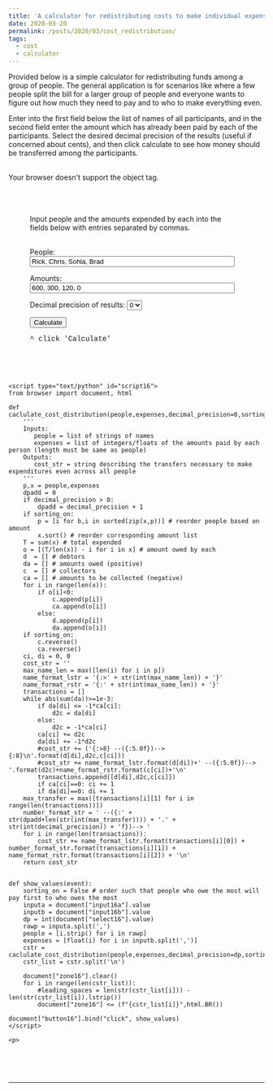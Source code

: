 ```yaml
---
title: 'A calculator for redistributing costs to make individual expenses equal'
date: 2020-03-20
permalink: /posts/2020/03/cost_redistribution/
tags:
  - cost
  - calculator
---
```


 <!--  o -->
Provided below is a simple calculator for redistributing funds among a group of people.  The general application is for scenarios like where a few people split the bill for a larger group of people and everyone wants to figure out how much they need to pay and to who to make everything even.

Enter into the first field below the list of names of all participants, and in the second field enter the amount which has already been paid by each of the participants.  Select the desired decimal precision of the results (useful if concerned about cents), and then click calculate to see how money should be transferred among the participants.

<br />

<object data="/files/cost_calculator.html">
    Your browser doesn’t support the object tag.
</object>

</div>

<br />


<div class="example" id="ex16" style="table; white-space: pre-wrap;">
    <p></p><div style="width:80%; padding-left:3em;">
Input people and the amounts expended by each into the fields below with entries separated by commas.

<p>People: <input id="input16a" style="display:table-cell; width:100%" autocomplete="off" value="Rick, Chris, Sohla, Brad">
<p>Amounts: <input id="input16b" style="display:table-cell; width:100%"  autocomplete="off" value="600, 300, 120, 0">
<p>Decimal precision of results: <select id="select16" autocomplete="off">
    <option value="0">0
    </option><option value="1">1
    </option><option value="2">2
    </option><option value="3">3
</option></select>
<p><button id="button16">Calculate</button>
<p style="font-family: Courier New, Courier, monospace;"><span id="zone16" class="zone">^ click 'Calculate'</span>
    </p></div>


    <script type="text/python" id="script16">
    from browser import document, html

    def caclulate_cost_distribution(people,expenses,decimal_precision=0,sorting_on=False):
        '''
        Inputs:
           people = list of strings of names
           expenses = list of integers/floats of the amounts paid by each person (length must be same as people)
        Outputs:
           cost_str = string describing the transfers necessary to make expenditures even across all people
        '''
        p,x = people,expenses
        dpadd = 0
        if decimal_precision > 0:
            dpadd = decimal_precision + 1
        if sorting_on:
            p = [i for b,i in sorted(zip(x,p))] # reorder people based on amount
            x.sort() # reorder corresponding amount list
        T = sum(x) # total expended
        o = [(T/len(x)) - i for i in x] # amount owed by each
        d  = [] # debtors
        da = [] # amounts owed (positive)
        c  = [] # collectors
        ca = [] # amounts to be collected (negative)
        for i in range(len(x)):
            if o[i]<0:
                c.append(p[i])
                ca.append(o[i])
            else:
                d.append(p[i])
                da.append(o[i])
        if sorting_on:
            c.reverse()
            ca.reverse()
        ci, di = 0, 0
        cost_str = ''
        max_name_len = max([len(i) for i in p])
        name_format_lstr = '{:>' + str(int(max_name_len)) + '}'
        name_format_rstr = '{:' + str(int(max_name_len)) + '}'
        transactions = []
        while abs(sum(da))>=1e-3:
            if da[di] <= -1*ca[ci]:
                d2c = da[di]
            else:
                d2c = -1*ca[ci]
            ca[ci] += d2c
            da[di] += -1*d2c
            #cost_str += ('{:>8} --({:5.0f})--> {:8}\n'.format(d[di],d2c,c[ci]))
            #cost_str += name_format_lstr.format(d[di])+' --({:5.0f})--> '.format(d2c)+name_format_rstr.format(c[ci])+'\n'
            transactions.append([d[di],d2c,c[ci]])
            if ca[ci]==0: ci += 1
            if da[di]==0: di += 1
        max_transfer = max([transactions[i][1] for i in range(len(transactions))])
        number_format_str = ' --({:' + str(dpadd+len(str(int(max_transfer)))) + '.' + str(int(decimal_precision)) + 'f})--> '
        for i in range(len(transactions)):
            cost_str += name_format_lstr.format(transactions[i][0]) + number_format_str.format(transactions[i][1]) + name_format_rstr.format(transactions[i][2]) + '\n'
        return cost_str


    def show_values(event):
        sorting_on = False # order such that people who owe the most will pay first to who owes the most
        inputa = document["input16a"].value
        inputb = document["input16b"].value
        dp = int(document["select16"].value)
        rawp = inputa.split(',')
        people = [i.strip() for i in rawp]
        expenses = [float(i) for i in inputb.split(',')]
        cstr = caclulate_cost_distribution(people,expenses,decimal_precision=dp,sorting_on=False)
        cstr_list = cstr.split('\n')

        document["zone16"].clear()
        for i in range(len(cstr_list)):
		    #leading_spaces = len(str(cstr_list[i])) - len(str(cstr_list[i]).lstrip())
            document["zone16"] <= (f"{cstr_list[i]}",html.BR())

    document["button16"].bind("click", show_values)
    </script>

    <p>

</p></div>

<br />


<hr>

<!--<b>Python function for cost redistribution</b>-->

<!-- [[Download link of Python file]](https://hratliff.com/files/curvature_functions.py) -->

<!--
```python
'''
Cost redistribution function
written by Hunter Ratliff
'''
def caclulate_cost_distribution(people,expenses,decimal_precision=0,sorting_on=False):
    '''
    Inputs:
       people = list of strings of names
       expenses = list of integers/floats of the amounts paid by each person (length must be same as people)
    Outputs:
       cost_str = string describing the transfers necessary to make expenditures even across all people
    '''
    p,x = people,expenses
    dpadd = 0
    if decimal_precision > 0:
        dpadd = decimal_precision + 1
    if sorting_on:
        p = [i for _,i in sorted(zip(x,p))] # reorder people based on amount
        x.sort() # reorder corresponding amount list
    T = sum(x) # total expended
    o = [(T/len(x)) - i for i in x] # amount owed by each
    d  = [] # debtors
    da = [] # amounts owed (positive)
    c  = [] # collectors
    ca = [] # amounts to be collected (negative)
    for i in range(len(x)):
        if o[i]<0:
            c.append(p[i])
            ca.append(o[i])
        else:
            d.append(p[i])
            da.append(o[i])
    if sorting_on:
        c.reverse()
        ca.reverse()
    ci, di = 0, 0
    cost_str = ''
    max_name_len = max([len(i) for i in p])
    name_format_lstr = '{:>' + str(int(max_name_len)) + '}'
    name_format_rstr = '{:' + str(int(max_name_len)) + '}'
    transactions = []
    while abs(sum(da))>=1e-3:
        if da[di] <= -1*ca[ci]:
            d2c = da[di]
        else:
            d2c = -1*ca[ci]
        ca[ci] += d2c
        da[di] += -1*d2c
        #cost_str += ('{:>8} --({:5.0f})-> {:8}\n'.format(d[di],d2c,c[ci]))
        #cost_str += name_format_lstr.format(d[di])+' --({:5.0f})-> '.format(d2c)+name_format_rstr.format(c[ci])+'\n'
        transactions.append([d[di],d2c,c[ci]])
        if ca[ci]==0: ci += 1
        if da[di]==0: di += 1
    max_transfer = max([transactions[i][1] for i in range(len(transactions))])
    number_format_str = ' --({:' + str(dpadd+len(str(int(max_transfer)))) + '.' + str(int(decimal_precision)) + 'f})-> '
    for i in range(len(transactions)):
        cost_str += name_format_lstr.format(transactions[i][0]) + number_format_str.format(transactions[i][1]) + name_format_rstr.format(transactions[i][2]) + '\n'
    return cost_str

sorting_on = False # order such that people who owe the most will pay first to who owes the most
#p = ['Ogawa','Marie','Fabiola','Hunter','Vincent','Fabiana'] # people
#x = [14650+3600,14650+1000+5000,1000,221,0,0] # amount expended by each
p = ['Rick', 'Chris', 'Sohla', 'Bradddddd']
x = [600, 300, 120, 0]
dp = 0

pstr = caclulate_cost_distribution(p,x,decimal_precision=dp,sorting_on=sorting_on)
print(pstr)
```
-->
